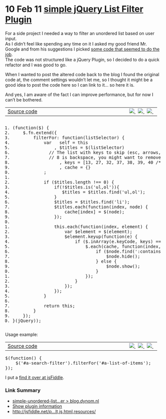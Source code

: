 <h1>
  10 Feb 11
  <a href="http://ben.peachey-schoorl.com/work_blog/2011/02/simple-jquery-list-filter-plugin/" rel="bookmark" title="Permanent Link to simple jQuery List Filter Plugin">
    simple jQuery List Filter Plugin
  </a>
</h1>
<p>
  For a side project I needed a way to filter an unordered list based on user input.<br />
  As I didn’t feel like spending any time on it I asked my good friend Mr. Google and from his suggestions I picked
  <a href="http://blog.dynom.nl/archives/jQuery-simple-unordered-list-filter_20090624_39.html" title="simple-unordered-list-filter > blog.dynom.nl">some code that seemed to do the job</a>.<br />
  The code was not structured like a jQuery Plugin, so I decided to do a quick refactor and I was good to go.
</p>
<p>When I wanted to post the altered code back to the blog I found the original code at, the comment settings wouldn’t let me, so I thought it might be a good idea to post the code here so I can link to it… so here it is.</p>
<p>And yes, I am aware of the fact I can improve performance, but for now I can’t be bothered.</p>
<p><span style="font-family: monospace;"> </span></p>
<div id="wpshdo_1" class="wp-synhighlighter-outer">
  <div id="wpshdt_1" class="wp-synhighlighter-expanded">
    <table border="0" width="100%">
      <tbody>
        <tr>
          <td align="left" width="80%">
            <a name="#codesyntax_1"></a>
            <a
              id="wpshat_1"
              class="wp-synhighlighter-title"
              href="http://ben.peachey-schoorl.com/work_blog/2011/02/simple-jquery-list-filter-plugin/#codesyntax_1"
              onclick="javascript:wpsh_toggleBlock(1)"
              title="Click to show/hide code block"
            >
              Source code
            </a>
          </td>
          <td align="right">
            <a href="http://ben.peachey-schoorl.com/work_blog/2011/02/simple-jquery-list-filter-plugin/#codesyntax_1" onclick="javascript:wpsh_code(1)" title="Show code only">
              <img border="0" style="border: 0 none;" src="http://ben.peachey-schoorl.com/work_blog/wp-content/plugins/wp-synhighlight/themes/default/images/code.png" />
            </a>
            &nbsp;
            <a href="http://ben.peachey-schoorl.com/work_blog/2011/02/simple-jquery-list-filter-plugin/#codesyntax_1" onclick="javascript:wpsh_print(1)" title="Print code">
              <img border="0" style="border: 0 none;" src="http://ben.peachey-schoorl.com/work_blog/wp-content/plugins/wp-synhighlight/themes/default/images/printer.png" />
            </a>
            &nbsp;
            <a href="http://ben.peachey-schoorl.com/work_blog/wp-content/plugins/wp-synhighlight/About.html" target="_blank" title="Show plugin information">
              <img border="0" style="border: 0 none;" src="http://ben.peachey-schoorl.com/work_blog/wp-content/plugins/wp-synhighlight/themes/default/images/info.gif" />
            </a>
            &nbsp;
          </td>
        </tr>
      </tbody>
    </table>
  </div>
  <div id="wpshdi_1" class="wp-synhighlighter-inner" style="display: block;">
    <pre
      class="javascript"
      style="font-family: monospace;"
    ><ol><li class="li1"><div class="de1"><span class="br0">(</span><span class="kw2">function</span><span class="br0">(</span>$<span class="br0">)</span> <span class="br0">{</span></div></li><li class="li1"><div class="de1">    $.<span class="me1">fn</span>.<span class="me1">extend</span><span class="br0">(</span><span class="br0">{</span></div></li><li class="li1"><div class="de1">        filterFor<span class="sy0">:</span> <span class="kw2">function</span><span class="br0">(</span>listSelector<span class="br0">)</span> <span class="br0">{</span></div></li><li class="li1"><div class="de1">            <span class="kw2">var</span>   self <span class="sy0">=</span> <span class="kw1">this</span></div></li><li class="li1"><div class="de1">                <span class="sy0">,</span> $titles <span class="sy0">=</span> $<span class="br0">(</span>listSelector<span class="br0">)</span></div></li><li class="li1"><div class="de1">              <span class="co1">// The list with keys to skip (esc, arrows, return, etc)</span></div></li><li class="li1"><div class="de1">              <span class="co1">// 8 is backspace, you might want to remove that for better usability</span></div></li><li class="li1"><div class="de1">                  <span class="sy0">,</span> keys <span class="sy0">=</span> <span class="br0">[</span><span class="nu0">13</span><span class="sy0">,</span> <span class="nu0">27</span><span class="sy0">,</span> <span class="nu0">32</span><span class="sy0">,</span> <span class="nu0">37</span><span class="sy0">,</span> <span class="nu0">38</span><span class="sy0">,</span> <span class="nu0">39</span><span class="sy0">,</span> <span class="nu0">40</span> <span class="co2">/*,8*/</span> <span class="br0">]</span></div></li><li class="li1"><div class="de1">                  <span class="sy0">,</span> cache <span class="sy0">=</span> <span class="br0">{</span><span class="br0">}</span></div></li><li class="li1"><div class="de1">            <span class="sy0">;</span></div></li><li class="li1"><div class="de1">&nbsp;</div></li><li class="li1"><div class="de1">            <span class="kw1">if</span> <span class="br0">(</span>$titles.<span class="me1">length</span> <span class="sy0">!==</span> 0<span class="br0">)</span> <span class="br0">{</span>            </div></li><li class="li1"><div class="de1">                <span class="kw1">if</span><span class="br0">(</span><span class="sy0">!</span>$titles.<span class="kw1">is</span><span class="br0">(</span><span class="st0">'ul,ol'</span><span class="br0">)</span><span class="br0">)</span><span class="br0">{</span></div></li><li class="li1"><div class="de1">                   $titles <span class="sy0">=</span> $titles.<span class="me1">find</span><span class="br0">(</span><span class="st0">'ul,ol'</span><span class="br0">)</span><span class="sy0">;</span></div></li><li class="li1"><div class="de1">                <span class="br0">}</span></div></li><li class="li1"><div class="de1">                $titles <span class="sy0">=</span> $titles.<span class="me1">find</span><span class="br0">(</span><span class="st0">'li'</span><span class="br0">)</span><span class="sy0">;</span></div></li><li class="li1"><div class="de1">                $titles.<span class="me1">each</span><span class="br0">(</span><span class="kw2">function</span><span class="br0">(</span>index<span class="sy0">,</span> node<span class="br0">)</span> <span class="br0">{</span></div></li><li class="li1"><div class="de1">                    cache<span class="br0">[</span>index<span class="br0">]</span> <span class="sy0">=</span> $<span class="br0">(</span>node<span class="br0">)</span><span class="sy0">;</span>                </div></li><li class="li1"><div class="de1">                <span class="br0">}</span><span class="br0">)</span><span class="sy0">;</span></div></li><li class="li1"><div class="de1">&nbsp;</div></li><li class="li1"><div class="de1">                <span class="kw1">this</span>.<span class="me1">each</span><span class="br0">(</span><span class="kw2">function</span><span class="br0">(</span>index<span class="sy0">,</span> element<span class="br0">)</span> <span class="br0">{</span></div></li><li class="li1"><div class="de1">                    <span class="kw2">var</span> $element <span class="sy0">=</span> $<span class="br0">(</span>element<span class="br0">)</span><span class="sy0">;</span></div></li><li class="li1"><div class="de1">                    $element.<span class="me1">keyup</span><span class="br0">(</span><span class="kw2">function</span><span class="br0">(</span>e<span class="br0">)</span> <span class="br0">{</span></div></li><li class="li1"><div class="de1">                        <span class="kw1">if</span> <span class="br0">(</span>$.<span class="me1">inArray</span><span class="br0">(</span>e.<span class="me1">keyCode</span><span class="sy0">,</span> keys<span class="br0">)</span> <span class="sy0">===</span> <span class="sy0">-</span>1<span class="br0">)</span> <span class="br0">{</span></div></li><li class="li1"><div class="de1">                            $.<span class="me1">each</span><span class="br0">(</span>cache<span class="sy0">,</span> <span class="kw2">function</span><span class="br0">(</span>index<span class="sy0">,</span> $node<span class="br0">)</span> <span class="br0">{</span></div></li><li class="li1"><div class="de1">                                <span class="kw1">if</span> <span class="br0">(</span>$node.<span class="me1">find</span><span class="br0">(</span><span class="st0">':contains("'</span> <span class="sy0">+</span> $element.<span class="me1">attr</span><span class="br0">(</span><span class="st0">'value'</span><span class="br0">)</span> <span class="sy0">+</span> <span class="st0">'")'</span><span class="br0">)</span>.<span class="me1">length</span> <span class="sy0">===</span> 0<span class="br0">)</span> <span class="br0">{</span></div></li><li class="li1"><div class="de1">                                    $node.<span class="me1">hide</span><span class="br0">(</span><span class="br0">)</span><span class="sy0">;</span></div></li><li class="li1"><div class="de1">                                <span class="br0">}</span> <span class="kw1">else</span> <span class="br0">{</span></div></li><li class="li1"><div class="de1">                                    $node.<span class="me1">show</span><span class="br0">(</span><span class="br0">)</span><span class="sy0">;</span></div></li><li class="li1"><div class="de1">                                <span class="br0">}</span></div></li><li class="li1"><div class="de1">                            <span class="br0">}</span><span class="br0">)</span><span class="sy0">;</span></div></li><li class="li1"><div class="de1">                        <span class="br0">}</span></div></li><li class="li1"><div class="de1">                    <span class="br0">}</span><span class="br0">)</span><span class="sy0">;</span></div></li><li class="li1"><div class="de1">                <span class="br0">}</span><span class="br0">)</span><span class="sy0">;</span></div></li><li class="li1"><div class="de1">            <span class="br0">}</span></div></li><li class="li1"><div class="de1">&nbsp;</div></li><li class="li1"><div class="de1">            <span class="kw1">return</span> <span class="kw1">this</span><span class="sy0">;</span>  </div></li><li class="li1"><div class="de1">        <span class="br0">}</span></div></li><li class="li1"><div class="de1">    <span class="br0">}</span><span class="br0">)</span><span class="sy0">;</span></div></li><li class="li1"><div class="de1"><span class="br0">}</span><span class="br0">(</span>jQuery<span class="br0">)</span><span class="br0">)</span><span class="sy0">;</span></div></li></ol></pre>
  </div>
</div>
<p>Usage example:</p>
<div id="wpshdo_2" class="wp-synhighlighter-outer">
  <div id="wpshdt_2" class="wp-synhighlighter-expanded">
    <table border="0" width="100%">
      <tbody>
        <tr>
          <td align="left" width="80%">
            <a name="#codesyntax_2"></a>
            <a
              id="wpshat_2"
              class="wp-synhighlighter-title"
              href="http://ben.peachey-schoorl.com/work_blog/2011/02/simple-jquery-list-filter-plugin/#codesyntax_2"
              onclick="javascript:wpsh_toggleBlock(2)"
              title="Click to show/hide code block"
            >
              Source code
            </a>
          </td>
          <td align="right">
            <a href="http://ben.peachey-schoorl.com/work_blog/2011/02/simple-jquery-list-filter-plugin/#codesyntax_2" onclick="javascript:wpsh_code(2)" title="Show code only">
              <img border="0" style="border: 0 none;" src="http://ben.peachey-schoorl.com/work_blog/wp-content/plugins/wp-synhighlight/themes/default/images/code.png" />
            </a>
            &nbsp;
            <a href="http://ben.peachey-schoorl.com/work_blog/2011/02/simple-jquery-list-filter-plugin/#codesyntax_2" onclick="javascript:wpsh_print(2)" title="Print code">
              <img border="0" style="border: 0 none;" src="http://ben.peachey-schoorl.com/work_blog/wp-content/plugins/wp-synhighlight/themes/default/images/printer.png" />
            </a>
            &nbsp;
            <a href="http://ben.peachey-schoorl.com/work_blog/wp-content/plugins/wp-synhighlight/About.html" target="_blank" title="Show plugin information">
              <img border="0" style="border: 0 none;" src="http://ben.peachey-schoorl.com/work_blog/wp-content/plugins/wp-synhighlight/themes/default/images/info.gif" />
            </a>
            &nbsp;
          </td>
        </tr>
      </tbody>
    </table>
  </div>
  <div id="wpshdi_2" class="wp-synhighlighter-inner" style="display: block;">
    <pre class="javascript" style="font-family: monospace;">$<span class="br0">(</span><span class="kw2">function</span><span class="br0">(</span><span class="br0">)</span> <span class="br0">{</span>
    $<span class="br0">(</span><span class="st0">'#a-search-filter'</span><span class="br0">)</span>.<span class="me1">filterFor</span><span class="br0">(</span><span class="st0">'#a-list-of-items'</span><span class="br0">)</span><span class="sy0">;</span>
<span class="br0">}</span><span class="br0">)</span><span class="sy0">;</span></pre>
  </div>
</div>
<p>I put a <a title="Simple Example > jsfiddle.net" href="http://jsfiddle.net/potherca/V4Psq/embedded/result,js,html,resources/">find it over at jsFiddle</a>.</p>
<div class="link-summarizer">
  <h3>Link Summary</h3>
  <ul>
    <li>
      <a href="http://blog.dynom.nl/archives/jQuery-simple-unordered-list-filter_20090624_39.html" title="simple-unordered-list-filter > blog.dynom.nl">
        simple-unordered-list...er &gt; blog.dynom.nl
      </a>
    </li>
    <li><a href="http://ben.peachey-schoorl.com/work_blog/wp-content/plugins/wp-synhighlight/About.html" target="_blank" title="Show plugin information">Show plugin information</a></li>
    <li><a href="http://jsfiddle.net/potherca/BvELq/embedded/result,js,html,resources/">http://jsfiddle.net/p...lt,js,html,resources/</a></li>
  </ul>
</div>
